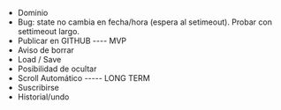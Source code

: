 - Dominio
- Bug: state no cambia en fecha/hora (espera al setimeout). Probar con settimeout largo.
- Publicar en GITHUB
---- MVP
- Aviso de borrar
- Load / Save
- Posibilidad de ocultar
- Scroll Automático
----- LONG TERM
- Suscribirse
- Historial/undo